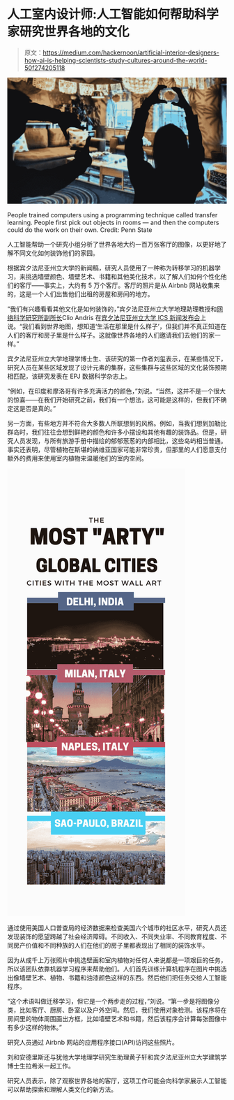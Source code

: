 # 人工室内设计师:人工智能如何帮助科学家研究世界各地的文化

> 原文：<https://medium.com/hackernoon/artificial-interior-designers-how-ai-is-helping-scientists-study-cultures-around-the-world-50f274205118>

![](img/1adda6c52bbf7b8bf919b11712eac934.png)

People trained computers using a programming technique called transfer learning. People first pick out objects in rooms — and then the computers could do the work on their own. Credit: Penn State

人工智能帮助一个研究小组分析了世界各地大约一百万张客厅的图像，以更好地了解不同文化如何装饰他们的家园。

根据宾夕法尼亚州立大学的新闻稿，研究人员使用了一种称为转移学习的机器学习，来挑选墙壁颜色、墙壁艺术、书籍和其他美化技术，以了解人们如何个性化他们的客厅——事实上，大约有 5 万个客厅。客厅的照片是从 Airbnb 网站收集来的，这是一个人们出售他们出租的房屋和房间的地方。

“我们有兴趣看看其他文化是如何装饰的，”宾夕法尼亚州立大学地理助理教授和[网络科学研究所副所长](https://ics.psu.edu/)Clio Andris 在[宾夕法尼亚州立大学 ICS 新闻发布会](https://ics.psu.edu/a-peek-at-living-room-decor-suggests-how-decorations-vary-around-the-world/)上说。“我们看到世界地图，想知道‘生活在那里是什么样子’，但我们并不真正知道在人们的客厅和房子里是什么样子。这就像世界各地的人们邀请我们去他们的家一样。”

宾夕法尼亚州立大学地理学博士生、该研究的第一作者刘玺表示，在某些情况下，研究人员在某些区域发现了设计元素的集群，这些集群与这些区域的文化装饰预期相匹配，该研究发表在 EPJ 数据科学杂志上。

“例如，在印度和摩洛哥有许多充满活力的颜色，”刘说。“当然，这并不是一个很大的惊喜——在我们开始研究之前，我们有一个想法，这可能是这样的，但我们不确定这是否是真的。”

另一方面，有些地方并不符合大多数人所联想到的风格。例如，当我们想到加勒比群岛时，我们往往会想到鲜艳的颜色和许多小摆设和其他有趣的装饰品。但是，研究人员发现，与所有旅游手册中描绘的郁郁葱葱的内部相比，这些岛屿相当普通。事实还表明，尽管植物在斯堪的纳维亚国家可能非常珍贵，但那里的人们愿意支付额外的费用来使用室内植物来温暖他们的室内空间。

![](img/1b8e50af636ce1a36e192bfd880d46d1.png)

通过使用美国人口普查局的经济数据来检查美国六个城市的社区水平，研究人员还发现装饰的愿望跨越了社会经济障碍。不同收入、不同失业率、不同教育程度、不同房产价值和不同种族的人们在他们的房子里都表现出了相同的装饰水平。

因为从成千上万张照片中挑选壁画和室内植物对任何人来说都是一项艰巨的任务，所以该团队依靠机器学习程序来帮助他们。人们首先训练计算机程序在图片中挑选出像墙壁艺术、植物、书籍和油漆颜色这样的东西。然后他们把任务交给人工智能程序。

“这个术语叫做迁移学习，但它是一个两步走的过程，”刘说。“第一步是将图像分类，比如客厅、厨房、卧室以及户外空间。然后，我们使用对象检测。该程序将在房间里的物体周围画出方框，比如墙壁艺术和书籍，然后该程序会计算每张图像中有多少这样的物体。”

研究人员通过 Airbnb 网站的应用程序接口(API)访问这些照片。

刘和安德里斯还与犹他大学地理学研究生助理黄子轩和宾夕法尼亚州立大学建筑学博士生拉希米一起工作。

研究人员表示，除了观察世界各地的客厅，这项工作可能会向科学家展示人工智能可以帮助探索和理解人类文化的新方法。
